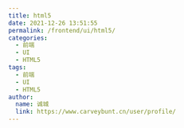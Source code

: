 ```yaml
---
title: html5
date: 2021-12-26 13:51:55
permalink: /frontend/ui/html5/
categories: 
  - 前端
  - UI
  - HTML5
tags: 
  - 前端
  - UI
  - HTML5
author: 
  name: 诚城
  link: https://www.carveybunt.cn/user/profile/
---
```

